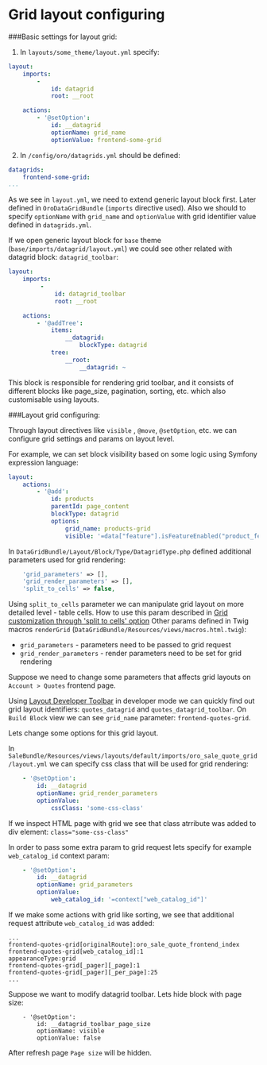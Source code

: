 Grid layout configuring
==============

###Basic settings for layout grid:

1. In `layouts/some_theme/layout.yml` specify:
```yaml
layout:
    imports:
        -
            id: datagrid
            root: __root

    actions:
        - '@setOption':
            id: __datagrid
            optionName: grid_name
            optionValue: frontend-some-grid
```

2. In `/config/oro/datagrids.yml` should be defined:

```yaml
datagrids:
    frontend-some-grid:
...
```

As we see in `layout.yml`, we need to extend generic layout block first. Later defined in `OroDataGridBundle` (`imports` directive used). Also we should to specify `optionName` with `grid_name` and `optionValue` with grid identifier value defined in `datagrids.yml`. 

If we open generic layout block for `base` theme (`base/imports/datagrid/layout.yml`) we could see other related with datagrid block: `datagrid_toolbar`:
```yaml
layout:
    imports:
         -
             id: datagrid_toolbar
             root: __root

    actions:
        - '@addTree':
            items:
                __datagrid:
                    blockType: datagrid
            tree:
                __root:
                    __datagrid: ~
```

This block is responsible for rendering grid toolbar, and it consists of different blocks like page_size, pagination, sorting, etc. which also customisable using layouts.

###Layout grid configuring:

Through layout directives like `visible` , `@move`, `@setOption`, etc. we can configure grid settings and params on layout level.

For example, we can set block visibility based on some logic using Symfony expression language:

```yaml
layout:
    actions:
        - '@add':
            id: products
            parentId: page_content
            blockType: datagrid
            options:
                grid_name: products-grid
                visible: '=data["feature"].isFeatureEnabled("product_feature")'
```

In `DataGridBundle/Layout/Block/Type/DatagridType.php` defined additional parameters used for grid rendering:

```php
    'grid_parameters' => [],
    'grid_render_parameters' => [],
    'split_to_cells' => false,
```
Using `split_to_cells` parameter we can manipulate grid layout on more detailed level - table cells. How to use this param described in [Grid customization through 'split to cells' option](./Resources/doc/frontend/grid_customization.md)
Other params defined in Twig macros `renderGrid` (`DataGridBundle/Resources/views/macros.html.twig`):

- `grid_parameters` - parameters need to be passed to grid request
- `grid_render_parameters` - render parameters need to be set for grid rendering

Suppose we need to change some parameters that affects grid layouts on `Account > Quotes` frontend page.

Using [Layout Developer Toolbar](../../../../LayoutBundle/Resources/doc/debug_information.md) in developer mode we can quickly find out grid layout identifiers: `quotes_datagrid` and `quotes_datagrid_toolbar`. On `Build Block` view we can see `grid_name` parameter: `frontend-quotes-grid`.

Lets change some options for this grid layout.

In `SaleBundle/Resources/views/layouts/default/imports/oro_sale_quote_grid/layout.yml` we can specify css class
that will be used for grid rendering:

```yaml
    - '@setOption':
        id: __datagrid
        optionName: grid_render_parameters
        optionValue:
            cssClass: 'some-css-class'
```

If we inspect HTML page with grid we see that class atrribute was added to div element: `class="some-css-class"`

In order to pass some extra param to grid request lets specify for example `web_catalog_id` context param:

```yaml
    - '@setOption':
        id: __datagrid
        optionName: grid_parameters
        optionValue:
            web_catalog_id: '=context["web_catalog_id"]'
```

If we make some actions with grid like sorting, we see that additional request attribute `web_catalog_id` was added:

```
...
frontend-quotes-grid[originalRoute]:oro_sale_quote_frontend_index
frontend-quotes-grid[web_catalog_id]:1
appearanceType:grid
frontend-quotes-grid[_pager][_page]:1
frontend-quotes-grid[_pager][_per_page]:25
...
```

Suppose we want to modify datagrid toolbar. Lets hide block with page size:
```
    - '@setOption':
        id: __datagrid_toolbar_page_size
        optionName: visible
        optionValue: false
```
After refresh page `Page size` will be hidden.
